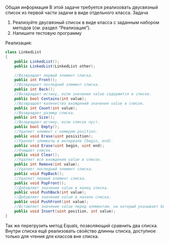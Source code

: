 Общая информация
В этой задаче требуется реализовать двусвязный список из первой части задачи в виде отдельного класса.
Задача
1.	Реализуйте двусвязный список в виде класса с заданным набором методов (см. раздел “Реализация”).
2.	Напишите тестовую программу

Реализация:
```cs  
class LinkedList 
{
    public LinkedList();
    public LinkedList(LinkedList other);

    //Возвращает первый элемент списка.
    public int Front();
    //Возвращает последний элемент списка.
    public int Back();
    //Возвращает истину, если значение value содержится в списке.
    public bool Contains(int value);
    //Возвращает количество вхождений значения value в список.
    public int Count(int value);
    //Возвращает размер списка.
    public int Size();
    //Возвращает истину, если список пуст.
    public bool Empty();
    //Удаляет элемент c номером position.
    public void Erase(uint posisition);
    //Удаляет элементы в интервале [begin, end).
    public void Erase(uint begin, uint end);
    //Очищает список.
    public void Clear();
    //Удаляет все вхождения value в список.
    public int Remove(int value);
    //Удаляет последний элемент списка.
    public void PopBack();
    //Удаляет первый элемент списка.
    public void PopFront();
    //Добавляет значение value в конец списка.
    public void PushBack(int value);
    //Добавляет значение value в начало списка.
    public void PushFront(int value);
    //Вставляет значение value перед элементом, на который указывает before
    public void Insert(uint position, int value);
}
```

Так же перегрузить метод Equals, позволяющий сравнить два списка. Внутри списка ещё реализовать свойство длинны списка, доступное только для чтения для классов вне списка.
